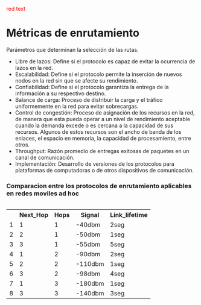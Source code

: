 <style>
.red {color: red}
</style>

<p class="red">red text</p>


# Métricas de enrutamiento 
Parámetros que determinan la selección de las rutas. 

- Libre de lazos: Define si el protocolo es capaz de evitar la ocurrencia de lazos en la red.   
- Escalabilidad: Define si el protocolo permite la inserción de nuevos nodos en la red sin que se afecte su 
rendimiento. 
- Confiabilidad: Define si el protocolo garantiza la entrega de la información a su respectivo destino. 
- Balance de carga: Proceso de distribuir la carga y el tráfico uniformemente en la red para evitar sobrecargas.  
- Control de congestión: Proceso de asignación de los recursos en la red, de manera que esta pueda operar 
a un nivel de rendimiento aceptable cuando la demanda excede o es cercana a la capacidad de sus recursos. 
Algunos de estos recursos son el ancho de banda de los enlaces, el espacio en memoria, la capacidad de 
procesamiento, entre otros.   
- Throughput: Razón promedio de entregas exitosas de paquetes en un canal de comunicación. 
- Implementación: Desarrollo de versiones de los protocolos para plataformas de computadoras o de otros 
dispositivos de comunicación. 


<h3>Comparacion entre los protocolos de enrutamiento aplicables en redes moviles ad hoc</h3>
<div>
<table id="tblOne" style="width:100%; float:left">
 <tr>
 <th></th>
 <th>Next_Hop</th>
 <th>Hops</th>
 <th>Signal</th>
 <th>Link_lifetime</th>
 </tr>
 <tr>
 <td>1</td>
 <td>1</td>
 <td>1</td>
 <td>-40dbm</td>
 <td>2seg</td>
 </tr>
 <tr>
 <td>2</td>
 <td>2</td>
 <td>1</td>
 <td>-50dbm</td>
 <td>1seg</td>
 </tr>
 <tr>
 <td>3</td>
 <td>3</td>
 <td>1</td>
 <td>-55dbm</td>
 <td>5seg</td>
 </tr>
 <tr>
 <td>4</td>
 <td>1</td>
 <td>2</td>
 <td>-90dbm</td>
 <td>2seg</td>
 </tr>
 <tr>
 <td>5</td>
 <td>2</td>
 <td>2</td>
 <td>-110dbm</td>
 <td>1seg</td>
 </tr>
 <tr>
 <td>6</td>
 <td>3</td>
 <td>2</td>
 <td>-98dbm</td>
 <td>4seg</td>
 </tr>
 <tr>
 <td>7</td>
 <td>1</td>
 <td>3</td>
 <td>-180dbm</td>
 <td>1seg</td>
 </tr>
 <tr>
 <td>8</td>
 <td>3</td>
 <td>3</td>
 <td>-140dbm</td>
 <td>3seg</td>
 </tr>
</table>
</div>